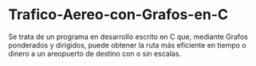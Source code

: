 # Trafico-Aereo-con-Grafos-en-C
Se trata de un programa en desarrollo escrito en C que, mediante Grafos ponderados y dirigidos, puede obtener
la ruta más eficiente en tiempo o dinero a un areopuerto de destino con o sin escalas. 
